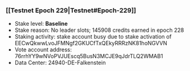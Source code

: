 ### [[Testnet Epoch 229|Testnet#Epoch-229]]
* Stake level: **Baseline**
* Stake reason: No leader slots; 145908 credits earned in epoch 228
* Staking activity: stake account busy due to stake activation of EECwQkwwLvoJFMNgf2GKUCfTxQEkyRRRzNK81hoNGVVN
* Vote account address: 76rrhYY9wNVoPVJUEscq5BusN3MCJE9qJdrTLQ2WMAB1
* Data Center: 24940-DE-Falkenstein